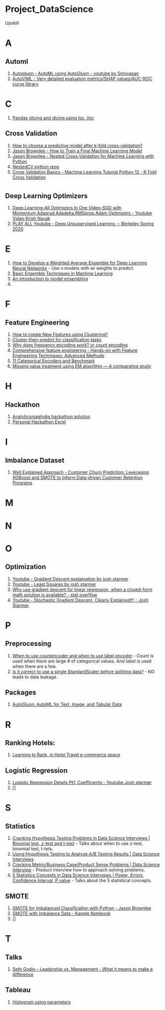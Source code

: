 # Project_DataScience
Upskill

# A
## Automl 
1. [Autogluon - AutoML using AutoGluon - youtube by Srinivasan](https://www.youtube.com/watch?v=k5kKdb02C0A)<br>
2. [AutoViML - Very detailed evaluation metrics/SHAP values/AUC-ROC curve library](https://github.com/analyticsindiamagazine/MachineHack/blob/master/Hackathon_Solutions/music_genre_classification_weekend_hackathon_edition_2_the_last_hacker_standing/Eric_Vos_Rank2.ipynb)

# C
1. [Pandas slicing and dicing using loc, iloc](https://towardsdatascience.com/how-to-use-loc-and-iloc-for-selecting-data-in-pandas-bd09cb4c3d79)<br>


## Cross Validation
1. [How to choose a predictive model after k-fold cross-validation?](https://stats.stackexchange.com/questions/52274/how-to-choose-a-predictive-model-after-k-fold-cross-validation)<br>
2. [Jason Brownlee - How to Train a Final Machine Learning Model](https://machinelearningmastery.com/train-final-machine-learning-model/)<br>
3. [Jason Brownlee - Nested Cross-Validation for Machine Learning with Python](https://machinelearningmastery.com/nested-cross-validation-for-machine-learning-with-python/)<br>
4. [NestedCV python repo](https://github.com/casperbh96/Nested-Cross-Validation/blob/master/Example%20Notebook%20-%20NestedCV.ipynb)<br>
5. [Cross Validation Basics - Machine Learning Tutorial Python 12 - K Fold Cross Validation](https://www.youtube.com/watch?v=gJo0uNL-5Qw)<br>

# 

## Deep Learning Optimizers
1. [Deep Learning-All Optimizers In One Video-SGD with Momentum,Adagrad,Adadelta,RMSprop,Adam Optimizers -  Youtube Video Krish Nayak](https://www.youtube.com/watch?v=TudQZtgpoHk)<br>
2. [PLAY ALL Youtube - Deep Unsupervised Learning -- Berkeley Spring 2020](https://youtube.com/playlist?list=PLwRJQ4m4UJjPiJP3691u-qWwPGVKzSlNP)<br>


# E 
1. [How to Develop a Weighted Average Ensemble for Deep Learning Neural Networks](https://machinelearningmastery.com/weighted-average-ensemble-for-deep-learning-neural-networks/) - Use n models with wi weights to predict. 
2. [Basic Ensemble Techniques in Machine Learning](https://www.analyticsvidhya.com/blog/2021/03/basic-ensemble-technique-in-machine-learning/)<br>
3. [An introduction to model ensembling](https://medium.com/weightsandbiases/an-introduction-to-model-ensembling-63effc2ca4b3)<br>
4. 


# F
## Feature Engineering
1. [How to create New Features using Clustering!!](https://towardsdatascience.com/how-to-create-new-features-using-clustering-4ae772387290)<br>
2. [Cluster-then-predict for classification tasks](https://towardsdatascience.com/cluster-then-predict-for-classification-tasks-142fdfdc87d6)<br>
3. [Why does frequency encoding work? or count encoding](https://datascience.stackexchange.com/questions/63749/why-does-frequency-encoding-work)<br>
4. [Comprehensive feature engineering - Hands-on with Feature Engineering Techniques: Advanced Methods](https://heartbeat.fritz.ai/hands-on-with-feature-engineering-advanced-methods-in-python-for-machine-learning-e05bf12da06a)<br>
5. [11 Categorical Encoders and Benchmark](https://www.kaggle.com/subinium/11-categorical-encoders-and-benchmark)<br>
6. [Missing value treatment using EM algorithm — A comparative study](https://medium.com/@statsbros2021/missing-value-treatment-using-em-a-comparative-study-e4b0d6c9da61)

# H
## Hackathon
1. [AnalyticsmagIndia hackathon solution](https://github.com/analyticsindiamagazine/MachineHack/tree/master/Hackathon_Solutions)<br>
2. [Personal Hackathon Excel](https://docs.google.com/spreadsheets/d/1CWk9daRNQgr0MJ6yFDQJtuijEqiBvEkjqX_qaur9bXw/edit#gid=0)<br>

# I

## Imbalance Dataset
1. [Well Explained Approach - Customer Churn Prediction:
Leveraging XGBoost and SMOTE to Inform Data-driven Customer Retention Programs](https://www.kaggle.com/raywilliam/customer-churn-prediction-xgboost-hyperbandcv)<br>
# M

# N

# O 

## Optimization
1. [Youtube - Gradient Descent explaination by josh starmer](https://www.youtube.com/watch?v=sDv4f4s2SB8&t=513s)<Br>
2. [Youtube - Least Squares by josh starmer](https://www.youtube.com/watch?v=PaFPbb66DxQ)<br>
3. [Why use gradient descent for linear regression, when a closed-form math solution is available? - stat overflow](https://stats.stackexchange.com/questions/278755/why-use-gradient-descent-for-linear-regression-when-a-closed-form-math-solution)<br>
4. [Youtube - Stochastic Gradient Descent, Clearly Explained!!! - Josh Starmer](https://www.youtube.com/watch?v=vMh0zPT0tLI)<br>

# P
## Preprocessing
1. [When to use countencoder and when to use label encoder](https://www.kaggle.com/questions-and-answers/120704) - Count is used when there are large # of categorical values. And label is used when there are a few. 
2. [Is it correct to use a single StandardScaler before splitting data?](https://stackoverflow.com/questions/63037248/is-it-correct-to-use-a-single-standardscaler-before-splitting-data) - NO leads to data leakage.<br> 

## Packages
1. [AutoGluon: AutoML for Text, Image, and Tabular Data](https://auto.gluon.ai/stable/index.html)<br>

# R 
  
## Ranking Hotels:
1. [Learning to Rank, in Hotel Travel e-commerce space](https://medium.com/makemytrip-engineering/learning-to-rank-in-hotel-travel-e-commerce-space-f2ee7aaed63b)

## Logistic Regression 
1. [Logistic Regression Details Pt1: Coefficients - Youtube Josh starmer](https://www.youtube.com/watch?v=vN5cNN2-HWE)<br>
2. []

# S
## Statistics
1. [Cracking Hypothesis Testing Problems in Data Science Interviews | Binomial test, z-test and t-test](https://www.youtube.com/watch?v=IY7y-t30UJc&t=228s) - Talks about when to use z-test, binomial test, t-tets. <br>
2. [Using Hypothesis Testing to Analyze A/B Testing Results | Data Science Interviews](https://www.youtube.com/watch?v=6uw0A3aKwMc)<br>
3. [Cracking Metric/Business Case/Product Sense Problems | Data Science Interview](https://www.youtube.com/watch?v=nPJKFWMiIC8) - Product interview how to approach solving problems. <br>
4. [5 Statistics Concepts in Data Science Interviews | Power, Errors, Confidence Interval, P value](https://www.youtube.com/watch?v=Allap_hrjyo) - Talks about the 5 statistical concepts. <br>
  
## SMOTE
1. [SMOTE for Imbalanced Classification with Python - Jason Brownlee](https://machinelearningmastery.com/smote-oversampling-for-imbalanced-classification/)<br>
2. [SMOTE with Imbalance Data - Kaggle Notebook](https://www.kaggle.com/qianchao/smote-with-imbalance-data)<br>
3. []
  
 # T
  
## Talks
1. [Seth Godin – Leadership vs. Management - What it means to make a difference](https://www.youtube.com/watch?v=qzoIAJYPQwo)
  
 ## Tableau
 1. [Histogram using parameters](https://public.tableau.com/app/profile/chris5331/viz/HistogramUsingParameters/Dashboard1#1)

